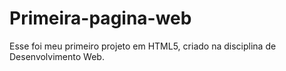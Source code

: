 # Primeira-pagina-web
Esse foi meu primeiro projeto em HTML5, criado na disciplina de Desenvolvimento Web. 
